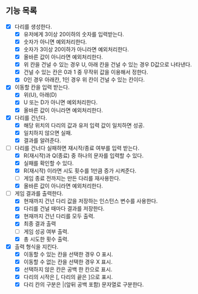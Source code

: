 ## 기능 목록
- [x] 다리를 생성한다.
    - [x] 유저에게 3이상 20이하의 숫자를 입력받는다.
    - [x] 숫자가 아니면 예외처리한다. 
    - [x] 숫자가 3이상 20이하가 아니라면 예외처리한다. 
    - [x] 올바른 값이 아니라면 예외처리한다.
    - [x] 위 칸을 건널 수 있는 경우 U, 아래 칸을 건널 수 있는 경우 D값으로 나타낸다.
    - [x] 건널 수 있는 칸은 0과 1 중 무작위 값을 이용해서 정한다.
    - [x] 0인 경우 아래칸, 1인 경우 위 칸이 건널 수 있는 칸이다. 
- [x] 이동할 칸을 입력 받는다.
    - [x] 위(U), 아래(D)
    - [x] U 또는 D가 아니면 예외처리한다. 
    - [x] 올바른 값이 아니라면 예외처리한다.
- [x] 다리를 건넌다.
    - [x] 해당 위치의 다리의 값과 유저 입력 값이 일치하면 성공.
    - [x] 일치하지 않으면 실패.
    - [x] 결과를 알려준다.
- [ ] 다리를 건너다 실패하면 재시작/종료 여부를 입력 받는다.
    - [x] R(재시작)과 Q(종료) 중 하나의 문자를 입력할 수 있다.
    - [x] 실패를 확인할 수 있다. 
    - [x] R(재시작) 이라면 시도 횟수를 1만큼 증가 시켜준다.
    - [ ] 게임 종료 전까지는 만든 다리를 재사용한다.
    - [x] 올바른 값이 아니라면 예외처리한다.

- [ ] 게임 결과를 출력한다.
  - [x] 현재까지 건넌 다리 값을 저장하는 인스턴스 변수를 사용한다.
  - [x] 다리를 건널 때마다 결과를 저장한다. 
  - [x] 현재까지 건넌 다리를 모두 출력.
  - [x] 최종 결과 출력
  - [ ] 게임 성공 여부 출력.
  - [x] 총 시도한 횟수 출력. 
- [x] 출력 형식을 지킨다. 
  - [x] 이동할 수 있는 칸을 선택한 경우 O 표시.
  - [x] 이동할 수 없는 칸을 선택한 경우 X 표시.
  - [x] 선택하지 않은 칸은 공백 한 칸으로 표시.
  - [x] 다리의 시작은 [, 다리의 끝은 ]으로 표시.
  - [x] 다리 칸의 구분은 |(앞뒤 공백 포함) 문자열로 구분한다.

